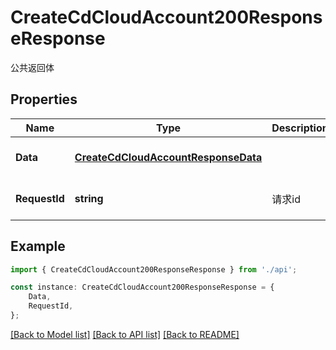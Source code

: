 # CreateCdCloudAccount200ResponseResponse

公共返回体

## Properties

Name | Type | Description | Notes
------------ | ------------- | ------------- | -------------
**Data** | [**CreateCdCloudAccountResponseData**](CreateCdCloudAccountResponseData.md) |  | [optional] [default to undefined]
**RequestId** | **string** | 请求id | [optional] [default to 'xxxxx']

## Example

```typescript
import { CreateCdCloudAccount200ResponseResponse } from './api';

const instance: CreateCdCloudAccount200ResponseResponse = {
    Data,
    RequestId,
};
```

[[Back to Model list]](../README.md#documentation-for-models) [[Back to API list]](../README.md#documentation-for-api-endpoints) [[Back to README]](../README.md)

